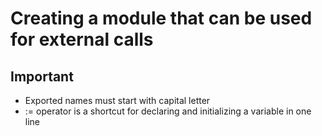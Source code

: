 # Creating a module that can be used for external calls

## Important
- Exported names must start with capital letter
- := operator is a shortcut for declaring and initializing a variable in one line